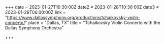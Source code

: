 +++
date = 2023-01-27T10:30:00Z
date2 = 2023-01-28T10:30:00Z
date3 = 2023-01-29T06:00:00Z
link = "https://www.dallassymphony.org/productions/tchaikovsky-violin-concerto/"
place = "Dallas, TX"
title = "Tchaikovsky Violin Concerto with the Dallas Symphony Orchestra"

+++

